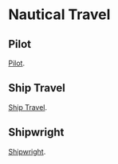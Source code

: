 # Nautical Travel

## Pilot

[Pilot](../Detailed%20Price%20Master%20List.md#Pilot).

## Ship Travel

[Ship Travel](../Detailed%20Price%20Master%20List.md#Ship%20Travel).

## Shipwright

[Shipwright](../Detailed%20Price%20Master%20List.md#Shipwright).
